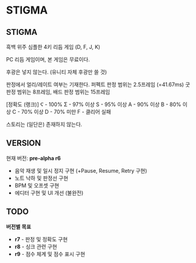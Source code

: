 # STIGMA

## STIGMA
흑백 위주 심플한 4키 리듬 게임 (D, F, J, K)

PC 리듬 게임이며, 본 게임은 무료이다.

후광은 넣지 않는다. (유니티 자체 후광만 쓸 것)

판정에서 얼리/레이트 여부는 기재한다.
퍼펙트 판정 범위는 2.5프레임 (=41.67ms)
굿 판정 범위는 8프레임, 배드 판정 범위는 15프레임

[정확도 (랭크)]
Ϛ - 100%
Σ - 97% 이상
S - 95% 이상
A - 90% 이상
B - 80% 이상
C - 70% 이상
D - 70% 미만
F - 클리어 실패

스토리는 (일단은) 존재하지 않는다.
## VERSION
현재 버전: **pre-alpha r6**
 * 음악 재생 및 일시 정지 구현 (+Pause, Resume, Retry 구현)
 * 노트 낙하 및 판정선 구현
 * BPM 및 오프셋 구현
 * 에디터 구현 및 UI 개선 (불완전)
## TODO
**버전별 목표**
 * **r7** - 판정 및 정확도 구현
 * **r8** - 싱크 관련 구현
 * **r9** - 점수 체계 및 점수 표시 구현
